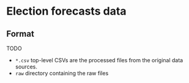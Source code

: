 # Election forecasts data

## Format

TODO

- `*.csv` top-level CSVs are the processed files from the original data sources. 
- `raw` directory containing the raw files 




